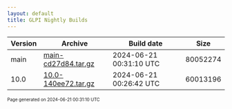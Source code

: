 ```yaml
---
layout: default
title: GLPI Nightly Builds
---
```


Version|Archive|Build date|Size
---|---|---|---
main|[main-cd27d84.tar.gz](main-cd27d84.tar.gz)|2024-06-21 00:31:10 UTC|80052274
10.0|[10.0-140ee72.tar.gz](10.0-140ee72.tar.gz)|2024-06-21 00:26:42 UTC|60013196

<font size="1">Page generated on 2024-06-21 00:31:10 UTC</font>
